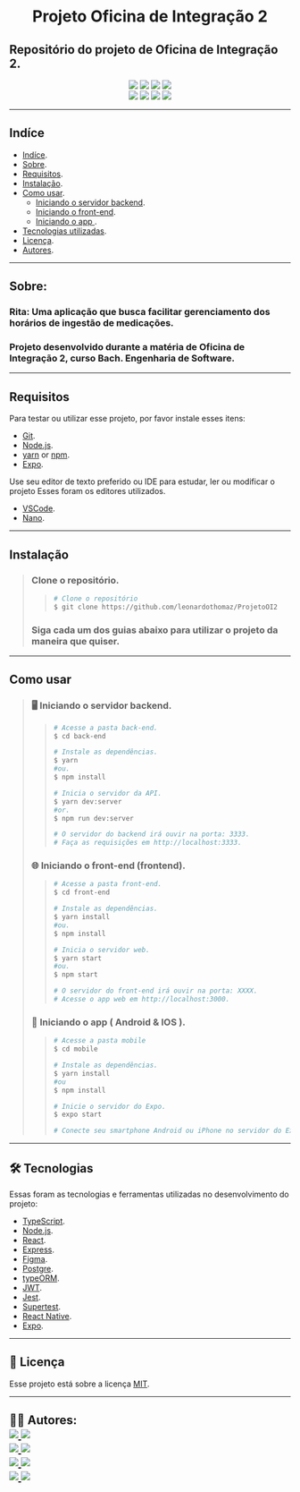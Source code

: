<h1 align="center">
    Projeto Oficina de Integração 2
</h1>

## Repositório do projeto de Oficina de Integração 2.

<p align="center">
	<img src="https://img.shields.io/github/stars/leonardothomaz/ProjetoOI2" />
    <img src="https://img.shields.io/github/forks/leonardothomaz/ProjetoOI2" />
    <img src="https://img.shields.io/github/issues/leonardothomaz/ProjetoOI2" />
    <img src="https://img.shields.io/github/license/leonardothomaz/ProjetoOI2" />
    <br>
    <img src="https://img.shields.io/badge/Node.JS-grey?logo=node.js" />
    <img src="https://img.shields.io/badge/TypeScript-007ACC?logo=TypeScript" />
    <img src="https://img.shields.io/badge/PostgreSQL-003B57?logo=postgresql" />
    <img src="https://img.shields.io/badge/React-blue?logo=react" />
</p>

---
 
## Indíce
- [Indíce](#Indíce).
- [Sobre](#Sobre).
- [Requisitos](#Requisitos).
- [Instalação](#Instalação).
- [Como usar](#como-usar).
    - [Iniciando o servidor backend](#iniciando-backend).
    - [Iniciando o front-end](#iniciando-web).
    - [Iniciando o app ](#iniciando-mobile).
- [Tecnologias utilizadas](#tecnologias).
- [Licença](#licenca).
- [Autores](#autores).

---

## Sobre:
### Rita: Uma aplicação que busca facilitar gerenciamento dos horários de ingestão de  medicações.
### Projeto desenvolvido durante a matéria de Oficina de Integração 2, curso Bach. Engenharia de Software.

<!-- ## About:
### Rita: Uma aplicação que busca facilitar gerenciamento dos horários de ingestão de  medicações.
### Projeto desenvolvido durante a matéria de Oficina de Integração 2, curso Bach. Engenharia de Software. -->

---

## Requisitos

Para testar ou utilizar esse projeto, por favor instale esses itens:

- [Git](https://git-scm.com).
- [Node.js](https://nodejs.org/en/).
- [yarn](https://yarnpkg.com/) or [npm](https://www.npmjs.com/).
- [Expo](https://expo.io/).

Use seu editor de texto preferido ou IDE para estudar, ler ou modificar o projeto
Esses foram os editores utilizados.
- [VSCode](https://code.visualstudio.com/).
- [Nano](https://www.nano-editor.org/).

---

## Instalação
> ### Clone o repositório.
>>   ```bash
>>  # Clone o repositório
>>  $ git clone https://github.com/leonardothomaz/ProjetoOI2
>>   ```
> ### Siga cada um dos guias abaixo para utilizar o projeto da maneira que quiser.

---

## Como usar
><h3 id="iniciando-backend">
>   🖥️ Iniciando o servidor backend.
></h3>
>
>> ```bash
>># Acesse a pasta back-end.
>> $ cd back-end
>>
>># Instale as dependências.
>>$ yarn
>>#ou.
>>$ npm install
>>
>># Inicia o servidor da API.
>>$ yarn dev:server
>>#or.
>>$ npm run dev:server
>>
>># O servidor do backend irá ouvir na porta: 3333.
>># Faça as requisições em http://localhost:3333.
>>```
>
><h3 id="iniciando-web">
>🌐 Iniciando o front-end (frontend).
></h3>
>
>>```bash
>># Acesse a pasta front-end.
>> $ cd front-end
>>
>># Instale as dependências.
>>$ yarn install
>>#ou.
>>$ npm install
>>
>># Inicia o servidor web.
>>$ yarn start
>>#ou.
>>$ npm start
>>
>># O servidor do front-end irá ouvir na porta: XXXX.
>># Acesse o app web em http://localhost:3000.
>>```
>
><h3 id="iniciando-mobile">
>    📱 Iniciando o app ( Android & IOS ).
></h3>
>
>>```bash
>># Acesse a pasta mobile
>>$ cd mobile
>>
>># Instale as dependências.
>>$ yarn install
>>#ou
>>$ npm install 
>>
>># Inicie o servidor do Expo.
>>$ expo start
>>
>> # Conecte seu smartphone Android ou iPhone no servidor do Expo, ou use seu emulador preferido.
>>```
>
---

<h2 id="tecnologias">
    🛠 Tecnologias
</h2>

Essas foram as tecnologias e ferramentas utilizadas no desenvolvimento do projeto:

- [TypeScript](https://www.typescriptlang.org/).
- [Node.js](https://nodejs.org/en/).
- [React](https://pt-br.reactjs.org/).
- [Express](https://expressjs.com/).
- [Figma](https://www.figma.com/).
- [Postgre](https://www.postgresql.org/).
- [typeORM](https://typeorm.io/#/).
- [JWT](https://jwt.io/).
- [Jest](https://jestjs.io/).
- [Supertest](https://www.npmjs.com/package/supertest).
- [React Native](https://reactnative.dev/).
- [Expo](https://expo.io/).

<!-- JOSE
- [typeform](https://github.com/LINK). -->


---

<h2 id="licenca">
    📝 Licença 
</h2>

Esse projeto está sobre a licença [MIT](https://github.com/leonardothomaz/ProjetoOI2/LICENSE.md).

---

<h2 id="autores">
    👨‍💻 Autores:
    <div>
        <a href="https://github.com/FelipePardim" margin="10px">
            <img src="https://img.shields.io/badge/GitHub-FelipePardim-6f42c1?logo=github"/>
        </a>
        <a alt="Felipe Pardim" href="https://www.linkedin.com/in/felipe-pardim">
            <img src="https://img.shields.io/badge/LinkedIn-Felipe%20Pardim-blue?logo=linkedin"/>
        </a>
    </div>
    <div>
        <a href="https://github.com/bremmm" margin="10px">
            <img src="https://img.shields.io/badge/GitHub-bremmm-6f42c1?logo=github"/>
        </a>
        <a alt="JOSE" href="https://www.linkedin.com/in/otaviobrm">
            <img src="https://img.shields.io/badge/LinkedIn-José%20Otávio%20Bremm-blue?logo=linkedin"/>
        </a>
    </div>
    <div>
        <a href="https://github.com/leonardothomaz" margin="10px">
            <img src="https://img.shields.io/badge/GitHub-leonardothomaz-6f42c1?logo=github"/>
        </a>
        <a alt="LEO" href="https://www.linkedin.com/in/leonardo-thomaz-rocha/">
            <img src="https://img.shields.io/badge/LinkedIn-Leonardo%20Thomaz-blue?logo=linkedin"/>
        </a>
    </div>
    <div>
        <a href="https://github.com/Ltrizzini" margin="10px">
            <img src="https://img.shields.io/badge/GitHub-Ltrizzini-6f42c1?logo=github"/>
        </a>
        <a alt="Felipe Pardim" href="https://www.linkedin.com/in/lucas-trizzini-b8a127150">
            <img src="https://img.shields.io/badge/LinkedIn-Lucas%20Trizzini-blue?logo=linkedin"/>
        </a>
    </div>
</h2>